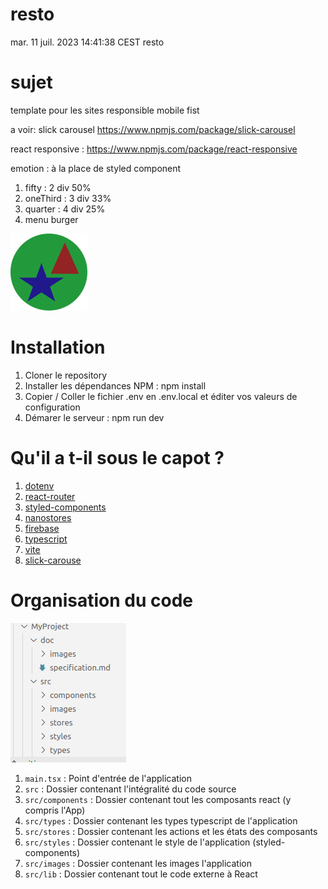 # resto

mar. 11 juil. 2023 14:41:38 CEST
resto

# sujet

template pour les sites responsible mobile fist

a voir: slick carousel https://www.npmjs.com/package/slick-carousel

react responsive : https://www.npmjs.com/package/react-responsive

emotion : à la place de styled component

1. fifty : 2 div 50%
1. oneThird : 3 div 33%
1. quarter : 4 div 25%
1. menu burger

![Logo](./src/images/Logo-defaut.png)

# Installation

1. Cloner le repository
1. Installer les dépendances NPM : npm install
1. Copier / Coller le fichier .env en .env.local et éditer vos valeurs de configuration
1. Démarer le serveur : npm run dev

# Qu'il a t-il sous le capot ?

1. [dotenv](https://github.com/motdotla/dotenv#readme)
1. [react-router](https://github.com/remix-run/react-router#readme)
1. [styled-components](https://styled-components.com/)
1. [nanostores](https://github.com/nanostores/nanostores#readme)
1. [firebase](https://firebase.google.com/)
1. [typescript](https://www.typescriptlang.org/)
1. [vite](https://github.com/vitejs/vite/tree/main/#readme)
1. [slick-carouse](https://www.npmjs.com/package/slick-carousel)

# Organisation du code

![organisation du code](./doc/images/organisation-code.png)

1. `main.tsx` : Point d'entrée de l'application
1. `src` : Dossier contenant l'intégralité du code source
1. `src/components` : Dossier contenant tout les composants react (y compris l'App)
1. `src/types` : Dossier contenant les types typescript de l'application
1. `src/stores` : Dossier contenant les actions et les états des composants
1. `src/styles` : Dossier contenant le style de l'application (styled-components)
1. `src/images` : Dossier contenant les images l'application
1. `src/lib` : Dossier contenant tout le code externe à React
